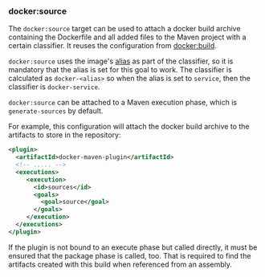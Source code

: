 ### docker:source

The `docker:source` target can be used to attach a docker build
archive containing the Dockerfile and all added files to the Maven
project with a certain classifier. It reuses the configuration from
[docker:build](docker-build.md).

`docker:source` uses the image's [alias](image-configuration.md) as
part of the classifier, so it is mandatory that the alias is set for
this goal to work. The classifier is calculated as `docker-<alias>` so
when the alias is set to `service`, then the classifier is
`docker-service`. 

`docker:source` can be attached to a Maven execution phase, which is
`generate-sources` by default.

For example, this configuration will attach the docker build archive
to the artifacts to store in the repository:

````xml
<plugin>
  <artifactId>docker-maven-plugin</artifactId>
  <!-- ..... -->
  <executions>
     <execution>
       <id>sources</id>
       <goals>
         <goal>source</goal>
       </goals>
     </execution>
  </executions>
</plugin>
````

If the plugin is not bound to an execute phase but called directly, it must be ensured that the package phase is 
called, too. That is required to find the artifacts created with this build when referenced from an assembly. 